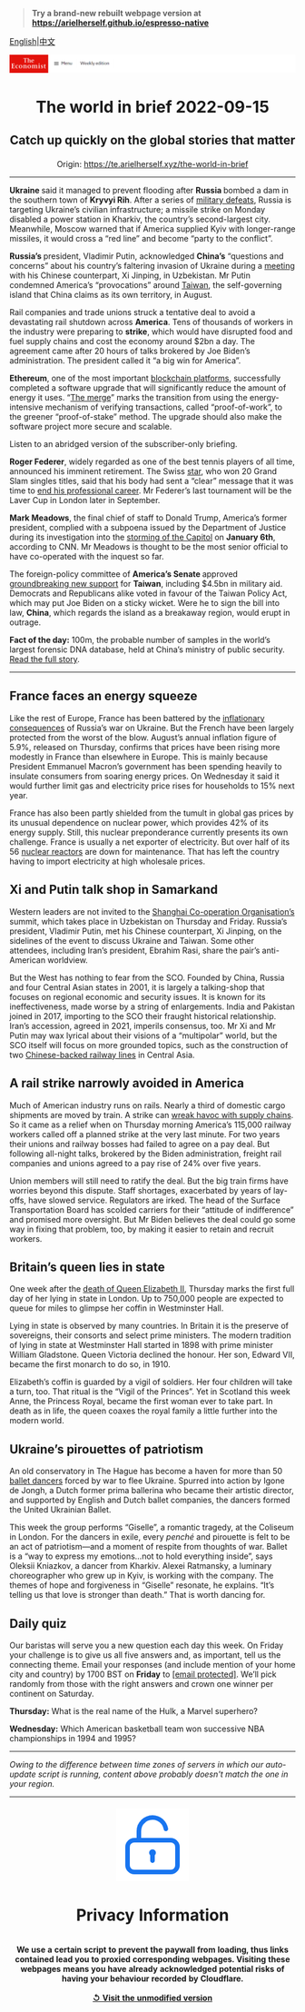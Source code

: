> **Try a brand-new rebuilt webpage version at https://arielherself.github.io/espresso-native**

[English](https://github.com/arielherself/espresso/blob/main/README.md)|[中文](https://github-com.translate.goog/arielherself/espresso/blob/main/README.md?_x_tr_sl=en&_x_tr_tl=zh-CN&_x_tr_hl=zh-CN&_x_tr_pto=wapp)



![The Economist](menubar.png)

# <p align="center">The world in brief 2022-09-15</p>

## <p align="center">Catch up quickly on the global stories that matter</p>

<p align="center">Origin: <a href="https://te.arielherself.xyz/the-world-in-brief">https://te.arielherself.xyz/the-world-in-brief</a><hr>

<strong>Ukraine </strong>said it managed to prevent flooding after <strong>Russia </strong>bombed a dam in the southern town of <strong>Kryvyi Rih</strong>. After a series of [military defeats](https://te.arielherself.xyz/europe/2022/09/11/is-russia-on-the-run), Russia is targeting Ukraine’s civilian infrastructure; a missile strike on Monday disabled a power station in Kharkiv, the country’s second-largest city. Meanwhile, Moscow warned that if America supplied Kyiv with longer-range missiles, it would cross a “red line” and become “party to the conflict”.

<strong>Russia’s </strong>president, Vladimir Putin, acknowledged <strong>China’s</strong> “questions and concerns” about his country’s faltering invasion of Ukraine during a [meeting](https://te.arielherself.xyz/the-economist-explains/2022/09/14/what-is-the-shanghai-co-operation-organisation) with his Chinese counterpart, Xi Jinping, in Uzbekistan. Mr Putin condemned America’s “provocations” around [Taiwan](https://te.arielherself.xyz/china/2022/08/11/how-the-crisis-over-taiwan-will-change-us-china-relations), the self-governing island that China claims as its own territory, in August.

Rail companies and trade unions struck a tentative deal to avoid a devastating rail shutdown across <strong>America</strong>. Tens of thousands of workers in the industry were preparing to <strong>strike</strong>, which would have disrupted food and fuel supply chains and cost the economy around $2bn a day. The agreement came after 20 hours of talks brokered by Joe Biden’s administration. The president called it “a big win for America”. 

<strong>Ethereum</strong>, one of the most important [blockchain platforms](https://te.arielherself.xyz/podcasts/2022/09/13/how-ethereums-merge-could-transform-crypto), successfully completed a software upgrade that will significantly reduce the amount of energy it uses. “[The merge](https://te.arielherself.xyz/finance-and-economics/2022/09/06/the-future-of-crypto-is-at-stake-in-ethereums-switch)” marks the transition from using the energy-intensive mechanism of verifying transactions, called “proof-of-work”, to the greener “proof-of-stake” method. The upgrade should also make the software project more secure and scalable.

Listen to an abridged version of the subscriber-only briefing.

<strong>Roger Federer</strong>, widely regarded as one of the best tennis players of all time, announced his imminent retirement. The Swiss [star](https://te.arielherself.xyz/culture/2021/08/07/roger-federer-lionel-messi-and-the-pursuit-of-greatness), who won 20 Grand Slam singles titles, said that his body had sent a “clear” message that it was time to [end his professional career](https://te.arielherself.xyz/graphic-detail/2021/11/23/is-this-the-beginning-of-a-new-era-for-mens-tennis). Mr Federer’s last tournament will be the Laver Cup in London later in September.

<strong>Mark Meadows</strong>, the final chief of staff to Donald Trump, America’s former president, complied with a subpoena issued by the Department of Justice during its investigation into the [storming of the Capitol](https://te.arielherself.xyz/united-states/2022/06/29/donald-trumps-shameful-role-in-the-storming-of-the-capitol) on <strong>January 6th</strong>, according to CNN. Mr Meadows is thought to be the most senior official to have co-operated with the inquest so far.

The foreign-policy committee of <strong>America’s Senate </strong>approved [groundbreaking new support](https://te.arielherself.xyz/china/2022/08/11/how-the-crisis-over-taiwan-will-change-us-china-relations) for <strong>Taiwan</strong>, including $4.5bn in military aid. Democrats and Republicans alike voted in favour of the Taiwan Policy Act, which may put Joe Biden on a sticky wicket. Were he to sign the bill into law, <strong>China</strong>, which regards the island as a breakaway region, would erupt in outrage.

<strong>Fact of the day:</strong> 100m, the probable number of samples in the world’s largest forensic DNA database, held at China’s ministry of public security. [Read the full story](https://te.arielherself.xyz/china/2022/09/13/chinas-government-is-mass-collecting-dna-from-tibetans).

----------

## France faces an energy squeeze

Like the rest of Europe, France has been battered by the [inflationary consequences](https://te.arielherself.xyz/finance-and-economics/2022/09/08/europes-energy-market-was-not-built-for-this-crisis) of Russia’s war on Ukraine. But the French have been largely protected from the worst of the blow. August’s annual inflation figure of 5.9%, released on Thursday, confirms that prices have been rising more modestly in France than elsewhere in Europe. This is mainly because President Emmanuel Macron’s government has been spending heavily to insulate consumers from soaring energy prices. On Wednesday it said it would further limit gas and electricity price rises for households to 15% next year.

France has also been partly shielded from the tumult in global gas prices by its unusual dependence on nuclear power, which provides 42% of its energy supply. Still, this nuclear preponderance currently presents its own challenge. France is usually a net exporter of electricity. But over half of its 56 [nuclear reactors](https://te.arielherself.xyz/europe/2022/07/28/frances-nuclear-plants-are-going-down-for-repairs) are down for maintenance. That has left the country having to import electricity at high wholesale prices.

## Xi and Putin talk shop in Samarkand

Western leaders are not invited to the [Shanghai Co-operation Organisation’s](https://te.arielherself.xyz/the-economist-explains/2022/09/14/what-is-the-shanghai-co-operation-organisation) summit, which takes place in Uzbekistan on Thursday and Friday. Russia’s president, Vladimir Putin, met his Chinese counterpart, Xi Jinping, on the sidelines of the event to discuss Ukraine and Taiwan. Some other attendees, including Iran’s president, Ebrahim Rasi, share the pair’s anti-American worldview.

But the West has nothing to fear from the SCO. Founded by China, Russia and four Central Asian states in 2001, it is largely a talking-shop that focuses on regional economic and security issues. It is known for its ineffectiveness, made worse by a string of enlargements. India and Pakistan joined in 2017, importing to the SCO their fraught historical relationship. Iran’s accession, agreed in 2021, imperils consensus, too. Mr Xi and Mr Putin may wax lyrical about their visions of a “multipolar” world, but the SCO itself will focus on more grounded topics, such as the construction of two [Chinese-backed railway lines](https://te.arielherself.xyz/asia/2022/09/06/two-new-railway-lines-could-transform-central-asia) in Central Asia.

## A rail strike narrowly avoided in America

Much of American industry runs on rails. Nearly a third of domestic cargo shipments are moved by train. A strike can [wreak havoc with supply chains](https://te.arielherself.xyz/business/2022/01/29/why-supply-chain-problems-arent-going-away). So it came as a relief when on Thursday morning America’s 115,000 railway workers called off a planned strike at the very last minute. For two years their unions and railway bosses had failed to agree on a pay deal. But following all-night talks, brokered by the Biden administration, freight rail companies and unions agreed to a pay rise of 24% over five years.

Union members will still need to ratify the deal. But the big train firms have worries beyond this dispute. Staff shortages, exacerbated by years of lay-offs, have slowed service. Regulators are irked. The head of the Surface Transportation Board has scolded carriers for their “attitude of indifference” and promised more oversight. But Mr Biden believes the deal could go some way in fixing that problem, too, by making it easier to retain and recruit workers.

## Britain’s queen lies in state

One week after the [death of Queen Elizabeth II](https://te.arielherself.xyz/obituary/2022/09/08/elizabeth-ii-never-laid-down-the-heavy-weight-of-the-crown), Thursday marks the first full day of her lying in state in London. Up to 750,000 people are expected to queue for miles to glimpse her coffin in Westminster Hall.

Lying in state is observed by many countries. In Britain it is the preserve of sovereigns, their consorts and select prime ministers. The modern tradition of lying in state at Westminster Hall started in 1898 with prime minister William Gladstone. Queen Victoria declined the honour. Her son, Edward VII, became the first monarch to do so, in 1910. 

Elizabeth’s coffin is guarded by a vigil of soldiers. Her four children will take a turn, too. That ritual is the “Vigil of the Princes”. Yet in Scotland this week Anne, the Princess Royal, became the first woman ever to take part. In death as in life, the queen coaxes the royal family a little further into the modern world.

## Ukraine’s pirouettes of patriotism

An old conservatory in The Hague has become a haven for more than 50 [ballet dancers](https://te.arielherself.xyz/culture/2022/06/30/a-ukrainian-ballerina-goes-to-war) forced by war to flee Ukraine. Spurred into action by Igone de Jongh, a Dutch former prima ballerina who became their artistic director, and supported by English and Dutch ballet companies, the dancers formed the United Ukrainian Ballet.

This week the group performs “Giselle”, a romantic tragedy, at the Coliseum in London. For the dancers in exile, every <em>penché</em> and pirouette is felt to be an act of patriotism—and a moment of respite from thoughts of war. Ballet is a “way to express my emotions…not to hold everything inside”, says Oleksii Kniazkov, a dancer from Kharkiv. Alexei Ratmansky, a luminary choreographer who grew up in Kyiv, is working with the company. The themes of hope and forgiveness in “Giselle” resonate, he explains. “It’s telling us that love is stronger than death.” That is worth dancing for.

## Daily quiz

Our baristas will serve you a new question each day this week. On Friday your challenge is to give us all five answers and, as important, tell us the connecting theme. Email your responses (and include mention of your home city and country) by 1700 BST on <strong>Friday</strong> to [<span class="__cf_email__" data-cfemail="aeffdbc7d4ebdddedccbddddc1eecbcdc1c0c1c3c7ddda80cdc1c3">[email&#160;protected]</span>](https://mail.google.com/mail/?view=cm&amp;fs=1&amp;tf=1&amp;to=QuizEspresso@te.arielherself.xyz). We’ll pick randomly from those with the right answers and crown one winner per continent on Saturday.

<strong>Thursday:</strong> What is the real name of the Hulk, a Marvel superhero?

<strong>Wednesday:</strong> Which American basketball team won successive NBA championships in 1994 and 1995?

----------

*Owing to the difference between time zones of servers in which our auto-update script is running, content above probably doesn't match the one in your region.*

|<br><div align="center"><img src="unlock.png" /><h1>Privacy Information</h1></div></br>We use a certain script to prevent the paywall from loading, thus links contained lead you to proxied corresponding webpages. Visiting these webpages means you have already acknowledged potential risks of having your behaviour recorded by Cloudflare.<br><br>[&#x21BA; Visit the unmodified version](README.raw.md)<br><br>|
|-----|
